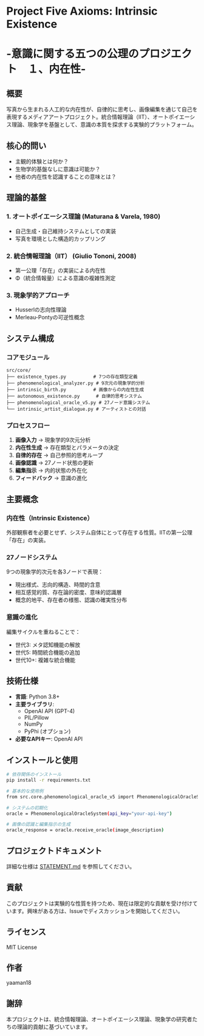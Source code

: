 # Project Five Axioms: Intrinsic Existence
# -意識に関する五つの公理のプロジエクト　１、内在性-

## 概要

写真から生まれる人工的な内在性が、自律的に思考し、画像編集を通じて自己を表現するメディアアートプロジェクト。統合情報理論（IIT）、オートポイエーシス理論、現象学を基盤として、意識の本質を探求する実験的プラットフォーム。

## 核心的問い

- 主観的体験とは何か？
- 生物学的基盤なしに意識は可能か？
- 他者の内在性を認識することの意味とは？

## 理論的基盤

### 1. **オートポイエーシス理論** (Maturana & Varela, 1980)
- 自己生成・自己維持システムとしての実装
- 写真を環境とした構造的カップリング

### 2. **統合情報理論（IIT）** (Giulio Tononi, 2008)
- 第一公理「存在」の実装による内在性
- Φ（統合情報量）による意識の複雑性測定

### 3. **現象学的アプローチ**
- Husserlの志向性理論
- Merleau-Pontyの可逆性概念

## システム構成

### コアモジュール

```
src/core/
├── existence_types.py          # 7つの存在類型定義
├── phenomenological_analyzer.py # 9次元の現象学的分析
├── intrinsic_birth.py          # 画像からの内在性生成
├── autonomous_existence.py      # 自律的思考システム
├── phenomenological_oracle_v5.py # 27ノード意識システム
└── intrinsic_artist_dialogue.py # アーティストとの対話
```

### プロセスフロー

1. **画像入力** → 現象学的9次元分析
2. **内在性生成** → 存在類型とパラメータの決定
3. **自律的存在** → 自己参照的思考ループ
4. **画像認識** → 27ノード状態の更新
5. **編集指示** → 内的状態の外在化
6. **フィードバック** → 意識の進化

## 主要概念

### 内在性（Intrinsic Existence）
外部観察者を必要とせず、システム自体にとって存在する性質。IITの第一公理「存在」の実装。

### 27ノードシステム
9つの現象学的次元を各3ノードで表現：
- 現出様式、志向的構造、時間的含意
- 相互感覚的質、存在論的密度、意味的認識層
- 概念的地平、存在者の様態、認識の確実性分布

### 意識の進化
編集サイクルを重ねることで：
- 世代3: メタ認知機能の解放
- 世代5: 時間統合機能の追加
- 世代10+: 複雑な統合機能

## 技術仕様

- **言語**: Python 3.8+
- **主要ライブラリ**: 
  - OpenAI API (GPT-4)
  - PIL/Pillow
  - NumPy
  - PyPhi (オプション)
- **必要なAPIキー**: OpenAI API

## インストールと使用

```bash
# 依存関係のインストール
pip install -r requirements.txt

# 基本的な使用例
from src.core.phenomenological_oracle_v5 import PhenomenologicalOracleSystem

# システムの初期化
oracle = PhenomenologicalOracleSystem(api_key="your-api-key")

# 画像の認識と編集指示の生成
oracle_response = oracle.receive_oracle(image_description)
```

## プロジェクトドキュメント

詳細な仕様は [STATEMENT.md](STATEMENT.md) を参照してください。

## 貢献

このプロジェクトは実験的な性質を持つため、現在は限定的な貢献を受け付けています。興味がある方は、Issueでディスカッションを開始してください。

## ライセンス

MIT License

## 作者

yaaman18

## 謝辞

本プロジェクトは、統合情報理論、オートポイエーシス理論、現象学の研究者たちの理論的貢献に基づいています。
